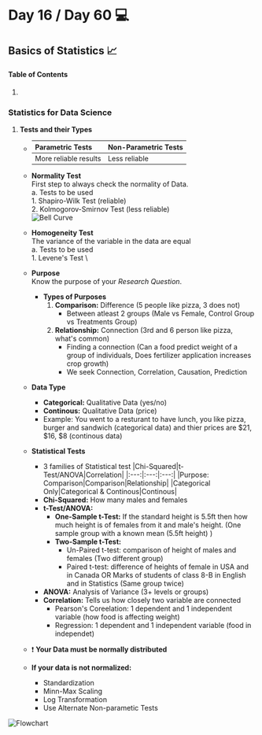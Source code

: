 # Day 16 / Day 60 💻
## Basics of Statistics 📈

#### **Table of Contents**
1. 

### **Statistics for Data Science**
1. **Tests and their Types**
    * |Parametric Tests|Non-Parametric Tests|
        |---|---|
        |More reliable results|Less reliable|
    * **Normality Test** \
        First step to always check the normality of Data. \
            a. Tests to be used \
            1. Shapiro-Wilk Test (reliable) \
            2. Kolmogorov-Smirnov Test (less reliable) \
        ![Bell Curve](https://www.mathsisfun.com/data/images/normal-distribution-1.svg)

    * **Homogeneity Test** \
        The variance of the variable in the data are equal \
            a. Tests to be used \
            1. Levene's Test \

    * **Purpose** \
        Know the purpose of your _Research Question_.

        * **Types of Purposes** 
            1. **Comparison:** Difference  (5 people like pizza, 3 does not)
                * Between atleast 2 groups (Male vs Female, Control Group vs Treatments Group)
            2. **Relationship:** Connection (3rd and 6 person like pizza, what's common)
                * Finding a connection (Can a food predict weight of a group of individuals, Does fertilizer application increases crop growth)
                * We seek Connection, Correlation, Causation, Prediction
    * **Data Type**
        * **Categorical:** Qualitative Data (yes/no)
        * **Continous:** Qualitative Data (price)
        * Example: You went to a resturant to have lunch, you like pizza, burger and sandwich (categorical data) and thier prices are $21, $16, $8 (continous data)

    * **Statistical Tests**
        * 3 families of Statistical test 
            |Chi-Squared|t-Test/ANOVA|Correlation|
            |:---:|:---:|:---:|
            |Purpose: Comparison|Comparison|Relationship|
            |Categorical Only|Categorical & Continous|Continous|
        * **Chi-Squared:** How many males and females
        * **t-Test/ANOVA:** 
            * **One-Sample t-Test:** If the standard height is 5.5ft then how much height is of females from it and male's 
            height. (One sample group with a known mean (5.5ft height) )
            * **Two-Sample t-Test:**
                * Un-Paired t-test: comparison of height of males and females (Two different group) 
                * Paired t-test: difference of heights of female in USA and in Canada OR Marks of students of class 8-B in English and in Statistics (Same group twice)
        * **ANOVA:** Analysis of Variance (3+ levels or groups) 
        * **Correlation:** Tells us how closely two variable are connected  
            * Pearson's Coreelation: 1 dependent and 1 independent variable (how food is affecting weight)
            * Regression: 1 dependent and 1 independent variable (food in independet)

    * ❗ **Your Data must be normally distributed**
    * **If your data is not normalized:**
        * Standardization
        * Minn-Max Scaling
        * Log Transformation
        * Use Alternate Non-parametic Tests 

![Flowchart](\..\Flowchart.jpg)


            


